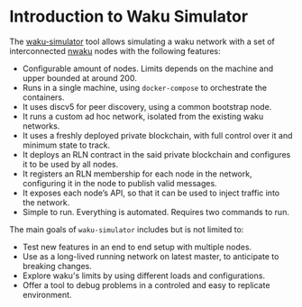 # Introduction to Waku Simulator

The [waku-simulator](https://github.com/waku-org/waku-simulator) tool allows simulating a waku network with a set of interconnected [nwaku](https://github.com/waku-org/nwaku) nodes with the following features:

- Configurable amount of nodes. Limits depends on the machine and upper bounded at around 200.
- Runs in a single machine, using `docker-compose` to orchestrate the containers.
- It uses discv5 for peer discovery, using a common bootstrap node.
- It runs a custom ad hoc network, isolated from the existing waku networks.
- It uses a freshly deployed private blockchain, with full control over it and minimum state to track.
- It deploys an RLN contract in the said private blockchain and configures it to be used by all nodes.
- It registers an RLN membership for each node in the network, configuring it in the node to publish valid messages.
- It exposes each node’s API, so that it can be used to inject traffic into the network.
- Simple to run. Everything is automated. Requires two commands to run.

The main goals of `waku-simulator` includes but is not limited to:
* Test new features in an end to end setup with multiple nodes.
* Use as a long-lived running network on latest master, to anticipate to breaking changes.
* Explore waku's limits by using different loads and configurations.
* Offer a tool to debug problems in a controled and easy to replicate environment.
